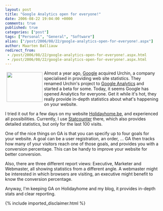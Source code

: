 ```yaml
---
layout: post
title: "Google Analytics open for everyone!"
date: 2006-08-22 19:04:00 +0000
comments: true
published: true
categories: ["post"]
tags: ["Personal", "General", "Software"]
alias: ["/post/2006/08/22/google-analytics-open-for-everyone!.aspx"]
author: Maarten Balliauw
redirect_from:
 - /post/2006/08/22/google-analytics-open-for-everyone!.aspx.html
 - /post/2006/08/22/google-analytics-open-for-everyone!.aspx.html
---
```

<p><a href="/images/WindowsLiveWriter/GoogleAnalyticsopenforeveryone_8B87/google_analytics%5B2%5D.jpg" mce_href="/images/WindowsLiveWriter/GoogleAnalyticsopenforeveryone_8B87/google_analytics%5B2%5D.jpg" atomicselection="true"><img src="/images/WindowsLiveWriter/GoogleAnalyticsopenforeveryone_8B87/google_analytics_thumb%5B2%5D.jpg" style="border: 0px none ;" mce_src="/images/WindowsLiveWriter/GoogleAnalyticsopenforeveryone_8B87/google_analytics_thumb%5B2%5D.jpg" align="left" border="0" height="98" hspace="5" vspace="5" width="118"></a> Almost a year ago, <a href="http://www.google.com" mce_href="http://www.google.com">Google</a> acquired Urchin, a company specialised in providing web site statistics. They renamed Urchin's project to <a href="http://www.google.com/analytics/" mce_href="http://www.google.com/analytics/">Google Analytics</a> and started a beta for some. Today, it seems Google has opened Analytics for everyone. Get it while it's hot, they really provide in-depth statistics about what's happening on your website. </p><p>I tried it out for a few days on my website <a href="http://www.holidayhome.be" mce_href="http://www.holidayhome.be">Holidayhome.be</a>, and&nbsp;experienced all possibilities. Currently, I use <a href="http://www.statcounter.com" mce_href="http://www.statcounter.com">Statcounter</a> there, which also provides detailed statistics, but only for the last 100 visits. </p><p>One of the nice things on GA is that you can specify up to four goals for your website. A goal can be a user registration, an order, ... GA then tracks how many of your visitors reach one of those goals, and provides you with a conversion percentage. This can be handy to improve your website for better conversion. </p><p>Also, there are three different report views: Executive, Marketer and Webmaster, all showing statistics from a different angle. A webmaster might be interested in which browsers are visiting, an executive might benefit to know the conversion percentage. </p><p>Anyway, I'm keeping GA on Holidayhome and my blog, it provides in-depth stats and clear reporting.</p>
{% include imported_disclaimer.html %}
